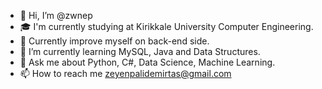 - 👋 Hi, I’m @zwnep
- 🎓 I'm currently studying at Kirikkale University Computer Engineering.
- 🔭 Currently improve myself on back-end side.
- 🌱 I’m currently learning MySQL, Java and Data Structures.
- 💬 Ask me about Python, C#, Data Science, Machine Learning.
- 📫 How to reach me zeyenpalidemirtas@gmail.com 

<!---
zwnep/zwnep is a ✨ special ✨ repository because its `README.md` (this file) appears on your GitHub profile.
You can click the Preview link to take a look at your changes.
--->
